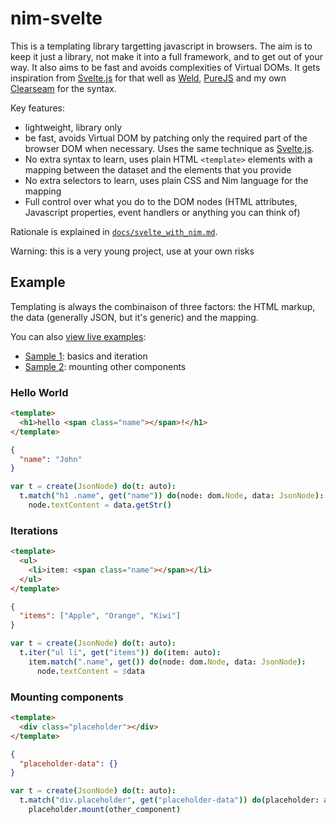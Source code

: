 nim-svelte
==========

This is a templating library targetting javascript in browsers. The aim is to
keep it just a library, not make it into a full framework, and to get out of
your way. It also aims to be fast and avoids complexities of Virtual DOMs. It
gets inspiration from [Svelte.js][sveltejs] for that well as [Weld][weld],
[PureJS][purejs] and my own [Clearseam][clearseam] for the syntax.

Key features:

- lightweight, library only
- be fast, avoids Virtual DOM by patching only the required part of the browser
  DOM when necessary. Uses the same technique as [Svelte.js][sveltejs].
- No extra syntax to learn, uses plain HTML `<template>` elements with a mapping
  between the dataset and the elements that you provide
- No extra selectors to learn, uses plain CSS and Nim language for the mapping
- Full control over what you do to the DOM nodes (HTML attributes, Javascript
  properties, event handlers or anything you can think of)

Rationale is explained in [`docs/svelte_with_nim.md`](docs/svelte_with_nim.html).

Warning: this is a very young project, use at your own risks

Example
-------

Templating is always the combinaison of three factors: the HTML markup, the data
(generally JSON, but it's generic) and the mapping.

You can also [view live examples](samples/):

- [Sample 1](samples/sample1.html): basics and iteration
- [Sample 2](samples/sample2.html): mounting other components

### Hello World

```html
<template>
  <h1>hello <span class="name"></span>!</h1>
</template>
```

```json
{
  "name": "John"
}
```

```nim
var t = create(JsonNode) do(t: auto):
  t.match("h1 .name", get("name")) do(node: dom.Node, data: JsonNode):
    node.textContent = data.getStr()
```

### Iterations

```html
<template>
  <ul>
    <li>item: <span class="name"></span></li>
  </ul>
</template>
```

```json
{
  "items": ["Apple", "Orange", "Kiwi"]
}
```

```nim
var t = create(JsonNode) do(t: auto):
  t.iter("ul li", get("items")) do(item: auto):
    item.match(".name", get()) do(node: dom.Node, data: JsonNode):
      node.textContent = $data
```

### Mounting components

```html
<template>
  <div class="placeholder"></div>
</template>
```

```json
{
  "placeholder-data": {}
}
```

```nim
var t = create(JsonNode) do(t: auto):
  t.match("div.placeholder", get("placeholder-data")) do(placeholder: auto):
    placeholder.mount(other_component)
```


[sveltejs]: http://svelte.dev
[weld]: https://github.com/tmpvar/weld
[purejs]: https://pure-js.com/
[clearseam]: https://github.com/mildred/clearseam
